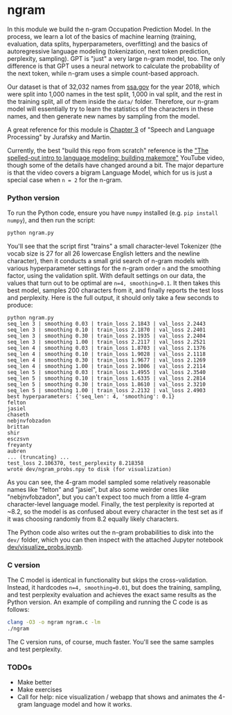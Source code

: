 # ngram

In this module we build the n-gram Occupation Prediction Model. In the process, we learn a lot of the basics of machine learning (training, evaluation, data splits, hyperparameters, overfitting) and the basics of autoregressive language modeling (tokenization, next token prediction, perplexity, sampling). GPT is "just" a very large n-gram model, too. The only difference is that GPT uses a neural network to calculate the probability of the next token, while n-gram uses a simple count-based approach.

Our dataset is that of 32,032 names from [ssa.gov](https://www.ssa.gov/oact/babynames/) for the year 2018, which were split into 1,000 names in the test split, 1,000 in val split, and the rest in the training split, all of them inside the `data/` folder. Therefore, our n-gram model will essentially try to learn the statistics of the characters in these names, and then generate new names by sampling from the model.

A great reference for this module is [Chapter 3](https://web.stanford.edu/~jurafsky/slp3/3.pdf) of "Speech and Language Processing" by Jurafsky and Martin.

Currently, the best "build this repo from scratch" reference is the ["The spelled-out intro to language modeling: building makemore"](https://www.youtube.com/watch?v=PaCmpygFfXo) YouTube video, though some of the details have changed around a bit. The major departure is that the video covers a bigram Language Model, which for us is just a special case when `n = 2` for the n-gram.

### Python version

To run the Python code, ensure you have `numpy` installed (e.g. `pip install numpy`), and then run the script:

```bash
python ngram.py
```

You'll see that the script first "trains" a small character-level Tokenizer (the vocab size is 27 for all 26 lowercase English letters and the newline character), then it conducts a small grid search of n-gram models with various hyperparameter settings for the n-gram order `n` and the smoothing factor, using the validation split. With default settings on our data, the values that turn out to be optimal are `n=4, smoothing=0.1`. It then takes this best model, samples 200 characters from it, and finally reports the test loss and perplexity. Here is the full output, it should only take a few seconds to produce:

```
python ngram.py
seq_len 3 | smoothing 0.03 | train_loss 2.1843 | val_loss 2.2443
seq_len 3 | smoothing 0.10 | train_loss 2.1870 | val_loss 2.2401
seq_len 3 | smoothing 0.30 | train_loss 2.1935 | val_loss 2.2404
seq_len 3 | smoothing 1.00 | train_loss 2.2117 | val_loss 2.2521
seq_len 4 | smoothing 0.03 | train_loss 1.8703 | val_loss 2.1376
seq_len 4 | smoothing 0.10 | train_loss 1.9028 | val_loss 2.1118
seq_len 4 | smoothing 0.30 | train_loss 1.9677 | val_loss 2.1269
seq_len 4 | smoothing 1.00 | train_loss 2.1006 | val_loss 2.2114
seq_len 5 | smoothing 0.03 | train_loss 1.4955 | val_loss 2.3540
seq_len 5 | smoothing 0.10 | train_loss 1.6335 | val_loss 2.2814
seq_len 5 | smoothing 0.30 | train_loss 1.8610 | val_loss 2.3210
seq_len 5 | smoothing 1.00 | train_loss 2.2132 | val_loss 2.4903
best hyperparameters: {'seq_len': 4, 'smoothing': 0.1}
felton
jasiel
chaseth
nebjnvfobzadon
brittan
shir
esczsvn
freyanty
aubren
... (truncating) ...
test_loss 2.106370, test_perplexity 8.218358
wrote dev/ngram_probs.npy to disk (for visualization)
```

As you can see, the 4-gram model sampled some relatively reasonable names like "felton" and "jasiel", but also some weirder ones like "nebjnvfobzadon", but you can't expect too much from a little 4-gram character-level language model. Finally, the test perplexity is reported at ~8.2, so the model is as confused about every character in the test set as if it was choosing randomly from 8.2 equally likely characters.

The Python code also writes out the n-gram probabilities to disk into the `dev/` folder, which you can then inspect with the attached Jupyter notebook [dev/visualize_probs.ipynb](dev/visualize_probs.ipynb).

### C version

The C model is identical in functionality but skips the cross-validation. Instead, it hardcodes `n=4, smoothing=0.01`, but does the training, sampling, and test perplexity evaluation and achieves the exact same results as the Python version. An example of compiling and running the C code is as follows:

```bash
clang -O3 -o ngram ngram.c -lm
./ngram
```

The C version runs, of course, much faster. You'll see the same samples and test perplexity.

### TODOs

- Make better
- Make exercises
- Call for help: nice visualization / webapp that shows and animates the 4-gram language model and how it works.
